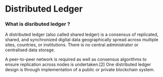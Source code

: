 # Distributed Ledger

### What is disributed ledger ?
A distributed ledger (also called shared ledger) is a consensus of replicated, shared, and synchronized digital data geographically spread across multiple sites, countries, or institutions. There is no central administrator or centralised data storage.

A peer-to-peer network is required as well as consensus algorithms to ensure replication across nodes is undertaken.[2] One distributed ledger design is through implementation of a public or private blockchain system.